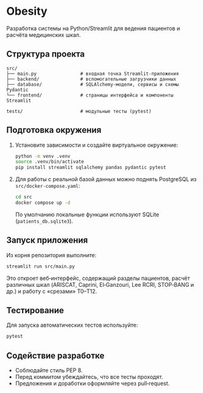 # Obesity

Разработка системы на Python/Streamlit для ведения пациентов и расчёта медицинских шкал.

## Структура проекта

```
src/
├── main.py                # входная точка Streamlit‑приложения
├── backend/               # вспомогательные загрузчики данных
├── database/              # SQLAlchemy‑модели, сервисы и схемы Pydantic
└── frontend/              # страницы интерфейса и компоненты Streamlit

tests/                     # модульные тесты (pytest)
```

## Подготовка окружения

1. Установите зависимости и создайте виртуальное окружение:
   ```bash
   python -m venv .venv
   source .venv/bin/activate
   pip install streamlit sqlalchemy pandas pydantic pytest
   ```
2. Для работы с реальной базой данных можно поднять PostgreSQL из `src/docker-compose.yaml`:
   ```bash
   cd src
   docker compose up -d
   ```
   По умолчанию локальные функции используют SQLite (`patients_db.sqlite3`).

## Запуск приложения

Из корня репозитория выполните:
```bash
streamlit run src/main.py
```
Это откроет веб‑интерфейс, содержащий разделы пациентов, расчёт различных шкал
(ARISCAT, Caprini, El‑Ganzouri, Lee RCRI, STOP‑BANG и др.) и работу с «срезами» T0–T12.

## Тестирование

Для запуска автоматических тестов используйте:
```bash
pytest
```

## Содействие разработке

- Соблюдайте стиль PEP 8.
- Перед коммитом убеждайтесь, что все тесты проходят.
- Предложения и доработки оформляйте через pull‑request.

